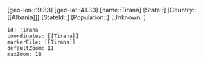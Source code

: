 ﻿---
location: [41.33,19.83]
mapzoom: [7,12] 
mapmarker: city 
type: City
tags:
- geo/City


SpocWebEntityId: 34880
isDeleted: false
confidential: public

---
[geo-lon::19.83]
[geo-lat::41.33]
[name::Tirana]
[State::]
[Country::[[Albania]]]
[StateId::]
[Population::]
[Unknown::]


```leaflet
id: Tirana
coordinates: [[Tirana]]
markerFile: [[Tirana]]
defaultZoom: 11 
maxZoom: 18
```

